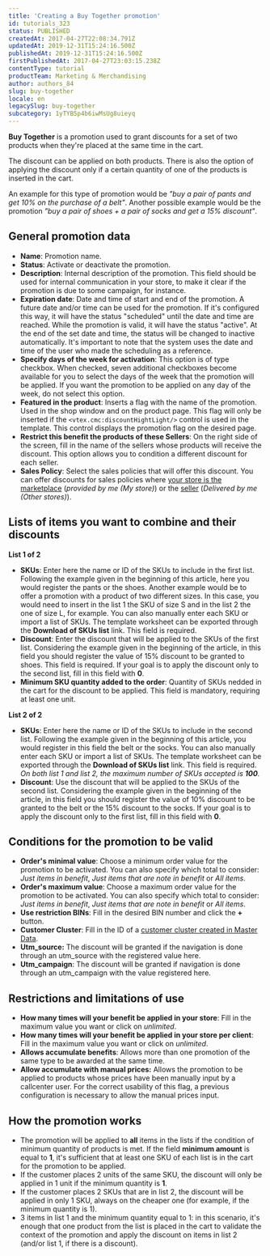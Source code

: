 ```yaml
---
title: 'Creating a Buy Together promotion'
id: tutorials_323
status: PUBLISHED
createdAt: 2017-04-27T22:08:34.791Z
updatedAt: 2019-12-31T15:24:16.500Z
publishedAt: 2019-12-31T15:24:16.500Z
firstPublishedAt: 2017-04-27T23:03:15.238Z
contentType: tutorial
productTeam: Marketing & Merchandising
author: authors_84
slug: buy-together
locale: en
legacySlug: buy-together
subcategory: 1yTYB5p4b6iwMsUg8uieyq
---
```


__Buy Together__ is a promotion used to grant discounts for a set of two products when they're placed at the same time in the cart.

The discount can be applied on both products. There is also the option of applying the discount only if a certain quantity of one of the products is inserted in the cart.

An example for this type of promotion would be *"buy a pair of pants and get 10% on the purchase of a belt"*. Another possible example would be the promotion *"buy a pair of shoes + a pair of socks and get a 15% discount"*.

## General promotion data

- __Name__: Promotion name.
- __Status__: Activate or deactivate the promotion.
- __Description__: Internal description of the promotion. This field should be used for internal communication in your store, to make it clear if the promotion is due to some campaign, for instance.
- __Expiration date__: Date and time of start and end of the promotion. A future date and/or time can be used for the promotion. If it's configured this way, it will have the status "scheduled" until the date and time are reached. While the promotion is valid, it will have the status "active". At the end of the set date and time, the status will be changed to inactive automatically. It's important to note that the system uses the date and time of the user who made the scheduling as a reference.
- __Specify days of the week for activation__: This option is of type checkbox. When checked, seven additional checkboxes become available for you to select the days of the week that the promotion will be applied. If you want the promotion to be applied on any day of the week, do not select this option.
- __Featured in the product__: Inserts a flag with the name of the promotion. Used in the shop window and on the product page. This flag will only be inserted if the `<vtex.cmc:discountHightLight/>` control is used in the template. This control displays the promotion flag on the desired page.
- __Restrict this benefit the products of these Sellers__: On the right side of the screen, fill in the name of the sellers whose products will receive the discount. This option allows you to condition a different discount for each seller.
- __Sales Policy__: Select the sales policies that will offer this discount. You can offer discounts for sales policies where [your store is the marketplace](/en/faq/what-is-a-marketplace) (*provided by me (My store)*) or the [seller](/en/faq/what-is-a-seller) (*Delivered by me (Other stores)*).

## Lists of items you want to combine and their discounts

**List 1 of 2**

- __SKUs__: Enter here the name or ID of the SKUs to include in the first list. Following the example given in the beginning of this article, here you would register the pants or the shoes. Another example would be to offer a promotion with a product of two different sizes. In this case, you would need to insert in the list 1 the SKU of size S and in the list 2 the one of size L, for example. You can also manually enter each SKU or import a list of SKUs. The template worksheet can be exported through the __Download of SKUs list__ link. This field is required.
- __Discount__: Enter the discount that will be applied to the SKUs of the first list. Considering the example given in the beginning of the article, in this field you should register the value of 15% discount to be granted to shoes. This field is required. If your goal is to apply the discount only to the second list, fill in this field with __0__.
- __Minimum SKU quantity added to the order__: Quantity of SKUs nedded in the cart for the discount to be applied. This field is mandatory, requiring at least one unit.

**List 2 of 2**

- __SKUs__: Enter here the name or ID of the SKUs to include in the second list. Following the example given in the beginning of this article, you would register in this field the belt or the socks. You can also manually enter each SKU or import a list of SKUs. The template worksheet can be exported through the __Download of SKUs list__ link. This field is required. _On both list 1 and list 2, the maximum number of SKUs accepted is **100**._
- __Discount__: Use the discount that will be applied to the SKUs of the second list. Considering the example given in the beginning of the article, in this field you should register the value of 10% discount to be granted to the belt or the 15% discount to the socks. If your goal is to apply the discount only to the first list, fill in this field with __0__.

## Conditions for the promotion to be valid

- __Order's minimal value__: Choose a minimum order value for the promotion to be activated. You can also specify which total to consider: *Just items in benefit*, *Just items that are note in benefit* or *All items*.
- __Order's maximum value__: Choose a maximum order value for the promotion to be activated. You can also specify which total to consider: *Just items in benefit*, *Just items that are note in benefit* or *All items*.
- __Use restriction BINs__: Fill in the desired BIN number and click the __+__ button.
- __Customer Cluster__: Fill in the ID of a [customer cluster created in Master Data](/en/faq/how-can-i-create-cluster-of-customers).
- __Utm\_source:__ The discount will be granted if the navigation is done through an utm\_source with the registered value here.
- __Utm\_campaign__: The discount will be granted if navigation is done through an utm\_campaign with the value registered here.

## Restrictions and limitations of use

- __How many times will your benefit be applied in your store__: Fill in the maximum value you want or click on *unlimited*.
- __How many times will your benefit be applied in your store per client__: Fill in the maximum value you want or click on *unlimited*.
- __Allows accumulate benefits__: Allows more than one promotion of the same type to be awarded at the same time.
- **Allow accumulate with manual prices:** Allows the promotion to be applied to products whose prices have been manually input by a callcenter user. For the correct usability of this flag, a previous configuration is necessary to allow the manual prices input.

## How the promotion works

- The promotion will be applied to __all__ items in the lists if the condition of minimum quantity of products is met. If the field __minimum amount__ is equal to __1__, it's sufficient that at least one SKU of each list is in the cart for the promotion to be applied.
- If the customer places 2 units of the same SKU, the discount will only be applied in 1 unit if the minimum quantity is __1__.
- If the customer places 2 SKUs that are in list 2, the discount will be applied in only 1 SKU, always on the cheaper one (for example, if the minimum quantity is 1).
- 3 items in list 1 and the minimum quantity equal to 1: in this scenario, it's enough that one product from the list is placed in the cart to validate the context of the promotion and apply the discount on items in list 2 (and/or list 1, if there is a discount).
